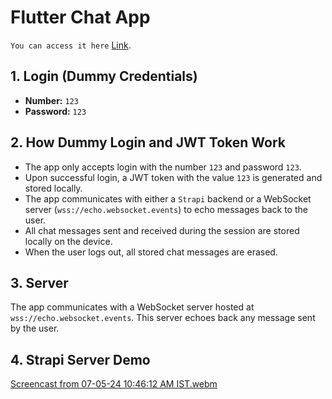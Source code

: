 # Flutter Chat App 
 
 `You can access it here` [Link](https://anirbanpaulcompany.github.io/flutterChat/).

## 1. Login (Dummy Credentials)

- **Number:** `123`
- **Password:** `123`

## 2. How Dummy Login and JWT Token Work

- The app only accepts login with the number `123` and password `123`.
- Upon successful login, a JWT token with the value `123` is generated and stored locally.
- The app communicates with either a `Strapi` backend or a WebSocket server (`wss://echo.websocket.events`) to echo messages back to the user.
- All chat messages sent and received during the session are stored locally on the device.
- When the user logs out, all stored chat messages are erased.

## 3. Server

The app communicates with a WebSocket server hosted at `wss://echo.websocket.events`. 
This server echoes back any message sent by the user.

## 4. Strapi Server Demo

[Screencast from 07-05-24 10:46:12 AM IST.webm](https://github.com/anirbanpaulcompany/flutterChat/assets/145089653/8f35fb69-1d3a-4977-9c66-4df1a41efd23)

